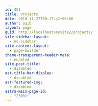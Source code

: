 ```yaml
---
id: 451
title: Projects
date: 2018-11-27T09:17:42+00:00
author: aqib
layout: page
guid: http://localhost/mysite2/projects/
site-sidebar-layout:
  - no-sidebar
site-content-layout:
  - page-builder
theme-transparent-header-meta:
  - enabled
site-post-title:
  - disabled
ast-title-bar-display:
  - disabled
ast-featured-img:
  - disabled
astra-main-page-id:
  - "23831"
---
```

